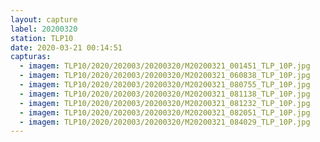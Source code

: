 ```yaml
---
layout: capture
label: 20200320
station: TLP10
date: 2020-03-21 00:14:51
capturas:
  - imagem: TLP10/2020/202003/20200320/M20200321_001451_TLP_10P.jpg
  - imagem: TLP10/2020/202003/20200320/M20200321_060838_TLP_10P.jpg
  - imagem: TLP10/2020/202003/20200320/M20200321_080755_TLP_10P.jpg
  - imagem: TLP10/2020/202003/20200320/M20200321_081138_TLP_10P.jpg
  - imagem: TLP10/2020/202003/20200320/M20200321_081232_TLP_10P.jpg
  - imagem: TLP10/2020/202003/20200320/M20200321_082051_TLP_10P.jpg
  - imagem: TLP10/2020/202003/20200320/M20200321_084029_TLP_10P.jpg
---
```

